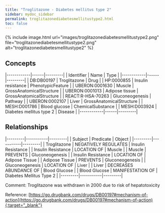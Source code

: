 ```yaml
---
title: "Troglitazone - Diabetes mellitus type 2"
sidebar: mydoc_sidebar
permalink: troglitazonediabetesmellitustype2.html
toc: false 
---
```


{% include image.html url="images/troglitazonediabetesmellitustype2.png" file="troglitazonediabetesmellitustype2.png" alt="troglitazonediabetesmellitustype2" %}

## Concepts

|------------|------|---------|
| Identifier | Name | Type    |
|------------|------|---------|
| DB:DB00197 | Troglitazone | Drug |
| HP:0000855 | Insulin resistance | PhenotypicFeature |
| UBERON:0001630 | Muscle | GrossAnatomicalStructure |
| UBERON:0001013 | Adipose tissue | GrossAnatomicalStructure |
| REACT:R-HSA-70263 | Gluconeogenesis | Pathway |
| UBERON:0002107 | Liver | GrossAnatomicalStructure |
| MESH:D001786 | Blood glucose | ChemicalSubstance |
| MESH:D003924 | Diabetes mellitus type 2 | Disease |
|------------|------|---------|

## Relationships

|---------|-----------|---------|
| Subject | Predicate | Object  |
|---------|-----------|---------|
| Troglitazone | NEGATIVELY REGULATES | Insulin Resistance |
| Insulin Resistance | LOCATION OF | Muscle |
| Muscle | PREVENTS | Gluconeogenesis |
| Insulin Resistance | LOCATION OF | Adipose Tissue |
| Adipose Tissue | PREVENTS | Gluconeogenesis |
| Gluconeogenesis | LOCATION OF | Liver |
| Liver | DECREASES ABUNDANCE OF | Blood Glucose |
| Blood Glucose | MANIFESTATION OF | Diabetes Mellitus Type 2 |
|---------|-----------|---------|

Comment: Troglitazone was withdrawn in 2000 due to risk of hepatotoxicity

Reference: [https://go.drugbank.com/drugs/DB00197#mechanism-of-action](https://go.drugbank.com/drugs/DB00197#mechanism-of-action){:target="_blank"}